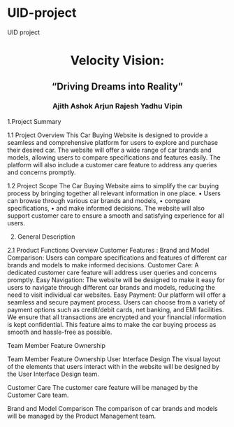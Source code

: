 # UID-project
UID project 
<h1 align="Center">Velocity Vision:</h1>
<h2 align="Center">“Driving Dreams into Reality”</h2>


<h3 align="Center">Ajith Ashok
Arjun Rajesh
Yadhu Vipin</h3>


1.Project Summary

1.1 Project Overview
This Car Buying Website is designed to provide a seamless and comprehensive platform for users to explore and purchase their desired car. The website will offer a wide range of car brands and models, allowing users to compare specifications and features easily. The platform will also include a customer care feature to address any queries and concerns promptly.

1.2 Project Scope
The Car Buying Website aims to simplify the car buying process by bringing together all relevant information in one place. 
•	Users can browse through various car brands and models, 
•	compare specifications, 
•	and make informed decisions.
 The website will also support customer care to ensure a smooth and satisfying experience for all users.




2. General Description

2.1 Product Functions Overview
Customer Features : 
Brand and Model Comparison: Users can compare specifications and features of different car brands and models to make informed decisions.
Customer Care: A dedicated customer care feature will address user queries and concerns promptly.
Easy Navigation: The website will be designed to make it easy for users to navigate through different car brands and models, reducing the need to visit individual car websites.
Easy Payment: Our platform will offer a seamless and secure payment process. Users can choose from a variety of payment options such as credit/debit cards, net banking, and EMI facilities. We ensure that all transactions are encrypted and your financial information is kept confidential. This feature aims to make the car buying process as smooth and hassle-free as possible.


Team Member Feature Ownership

Team Member	Feature Ownership
User Interface Design	The visual layout of the elements that users interact with in the website will be designed by the User Interface Design team.

Customer Care	The customer care feature will be managed by the Customer Care team.

Brand and Model Comparison	The comparison of car brands and models will be managed by the Product Management team.

